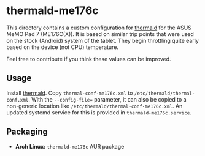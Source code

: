 <!-- SPDX-License-Identifier: CC-BY-SA-4.0 OR GFDL-1.3-or-later -->

# thermald-me176c
This directory contains a custom configuration for [thermald]
for the ASUS MeMO Pad 7 (ME176C(X)). It is based on similar trip points that
were used on the stock (Android) system of the tablet. They begin throttling
quite early based on the device (not CPU) temperature.

Feel free to contribute if you think these values can be improved.

## Usage
Install [thermald]. Copy `thermal-conf-me176c.xml` to `/etc/thermald/thermal-conf.xml`.
With the `--config-file=` parameter, it can also be copied to a non-generic location
like `/etc/thermald/thermal-conf-me176c.xml`. An updated systemd service for this
is provided in `thermald-me176c.service`.

[thermald]: https://github.com/intel/thermal_daemon

## Packaging
- **Arch Linux:** `thermald-me176c` AUR package
